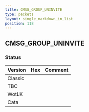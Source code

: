 ```yaml
---
title: CMSG_GROUP_UNINVITE
type: packets
layout: single_markdown_in_list
position: 118
---
```


## CMSG_GROUP_UNINVITE

### Status

Version | Hex | Comment
---------- | ---------- | ---------- 
Classic |  |  
TBC |  |  
WotLK |  |  
Cata |  |  
